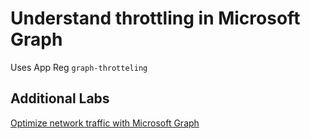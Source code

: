 # Understand throttling in Microsoft Graph

Uses App Reg `graph-throtteling`

## Additional Labs

[Optimize network traffic with Microsoft Graph](https://docs.microsoft.com/en-us/learn/modules/optimize-network-traffic/)